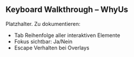 ## Keyboard Walkthrough – WhyUs

Platzhalter. Zu dokumentieren:
- Tab Reihenfolge aller interaktiven Elemente
- Fokus sichtbar: Ja/Nein
- Escape Verhalten bei Overlays
